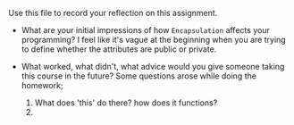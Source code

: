 Use this file to record your reflection on this assignment.

- What are your initial impressions of how `Encapsulation` affects your programming?
    I feel like it's vague at the beginning when you are trying to define whether the attributes are public or private.

- What worked, what didn't, what advice would you give someone taking this course in the future?
    Some questions arose while doing the homework;
    1. What does 'this' do there? how does it functions?
    2. 
